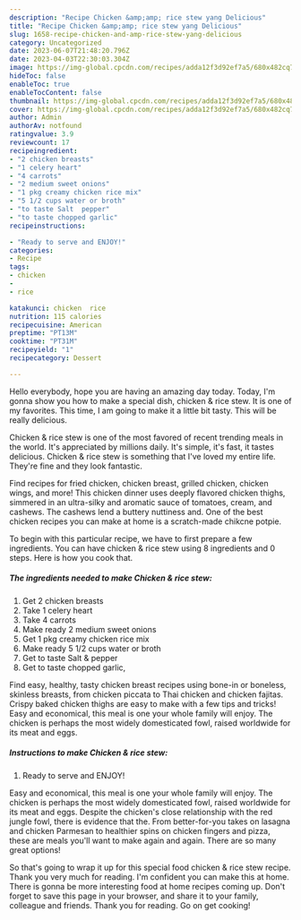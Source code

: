 ```yaml
---
description: "Recipe Chicken &amp;amp; rice stew yang Delicious"
title: "Recipe Chicken &amp;amp; rice stew yang Delicious"
slug: 1658-recipe-chicken-and-amp-rice-stew-yang-delicious
category: Uncategorized
date: 2023-06-07T21:48:20.796Z
date: 2023-04-03T22:30:03.304Z
image: https://img-global.cpcdn.com/recipes/adda12f3d92ef7a5/680x482cq70/chicken-rice-stew-recipe-main-photo.jpg
hideToc: false
enableToc: true
enableTocContent: false
thumbnail: https://img-global.cpcdn.com/recipes/adda12f3d92ef7a5/680x482cq70/chicken-rice-stew-recipe-main-photo.jpg
cover: https://img-global.cpcdn.com/recipes/adda12f3d92ef7a5/680x482cq70/chicken-rice-stew-recipe-main-photo.jpg
author: Admin
authorAv: notfound
ratingvalue: 3.9
reviewcount: 17
recipeingredient:
- "2 chicken breasts"
- "1 celery heart"
- "4 carrots"
- "2 medium sweet onions"
- "1 pkg creamy chicken rice mix"
- "5 1/2 cups water or broth"
- "to taste Salt  pepper"
- "to taste chopped garlic"
recipeinstructions:

- "Ready to serve and ENJOY!"
categories:
- Recipe
tags:
- chicken
- 
- rice

katakunci: chicken  rice 
nutrition: 115 calories
recipecuisine: American
preptime: "PT13M"
cooktime: "PT31M"
recipeyield: "1"
recipecategory: Dessert

---
```



Hello everybody, hope you are having an amazing day today. Today, I'm gonna show you how to make a special dish, chicken &amp; rice stew. It is one of my favorites. This time, I am going to make it a little bit tasty. This will be really delicious.

Chicken &amp; rice stew is one of the most favored of recent trending meals in the world. It's appreciated by millions daily. It's simple, it's fast, it tastes delicious. Chicken &amp; rice stew is something that I've loved my entire life. They're fine and they look fantastic.

Find recipes for fried chicken, chicken breast, grilled chicken, chicken wings, and more! This chicken dinner uses deeply flavored chicken thighs, simmered in an ultra-silky and aromatic sauce of tomatoes, cream, and cashews. The cashews lend a buttery nuttiness and. One of the best chicken recipes you can make at home is a scratch-made chikcne potpie.


To begin with this particular recipe, we have to first prepare a few ingredients. You can have chicken &amp; rice stew using 8 ingredients and 0 steps. Here is how you cook that.

<!--inarticleads1-->

##### The ingredients needed to make Chicken &amp; rice stew:

1. Get 2 chicken breasts
1. Take 1 celery heart
1. Take 4 carrots
1. Make ready 2 medium sweet onions
1. Get 1 pkg creamy chicken rice mix
1. Make ready 5 1/2 cups water or broth
1. Get to taste Salt &amp; pepper
1. Get to taste chopped garlic,


Find easy, healthy, tasty chicken breast recipes using bone-in or boneless, skinless breasts, from chicken piccata to Thai chicken and chicken fajitas. Crispy baked chicken thighs are easy to make with a few tips and tricks! Easy and economical, this meal is one your whole family will enjoy. The chicken is perhaps the most widely domesticated fowl, raised worldwide for its meat and eggs. 

<!--inarticleads2-->

##### Instructions to make Chicken &amp; rice stew:


1. Ready to serve and ENJOY!

Easy and economical, this meal is one your whole family will enjoy. The chicken is perhaps the most widely domesticated fowl, raised worldwide for its meat and eggs. Despite the chicken&#39;s close relationship with the red jungle fowl, there is evidence that the. From better-for-you takes on lasagna and chicken Parmesan to healthier spins on chicken fingers and pizza, these are meals you&#39;ll want to make again and again. There are so many great options! 

So that's going to wrap it up for this special food chicken &amp; rice stew recipe. Thank you very much for reading. I'm confident you can make this at home. There is gonna be more interesting food at home recipes coming up. Don't forget to save this page in your browser, and share it to your family, colleague and friends. Thank you for reading. Go on get cooking!
